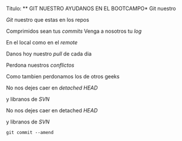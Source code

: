 Titulo: ** GIT NUESTRO AYUDANOS EN EL BOOTCAMPO*
Git nuestro

*Git* nuestro que estas en los repos

Comprimidos sean tus *commits*
Venga a nosotros tu *log*

En el local como en el *remote*

Danos hoy nuestro *pull* de cada dia 

Perdona nuestros *conflictos*

Como tambien perdonamos los de otros geeks<br/>


No nos dejes caer en *detached HEAD* 

y libranos de *SVN*

No nos dejes caer en detached <em>HEAD</em><br/> 

y libranos de <em>SVN</em><br/>

<code>git commit --amend</code></p>
